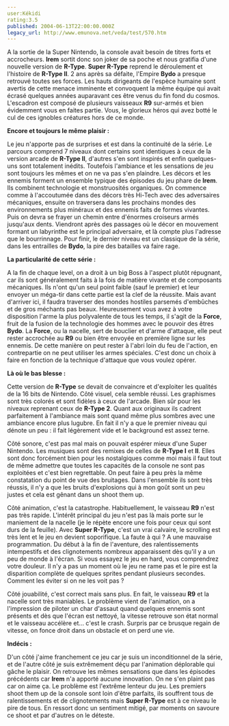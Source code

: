 ```yaml
---
user:Kékidi
rating:3.5
published: 2004-06-13T22:00:00.000Z
legacy_url: http://www.emunova.net/veda/test/570.htm
---
```

A la sortie de la Super Nintendo, la console avait besoin de titres forts et accrocheurs. **Irem** sortit donc son joker de sa poche et nous gratifia d'une nouvelle version de **R-Type**. **Super R-Type** reprend le déroulement et l'histoire de **R-Type II**. 2 ans après sa défaite, l'Empire **Bydo** a presque retrouvé toutes ses forces. Les hauts dirigeants de l'espèce humaine sont avertis de cette menace imminente et convoquent la même équipe qui avait écrasé quelques années auparavant ces être venus du fin fond du cosmos. L'escadron est composé de plusieurs vaisseaux **R9** sur-armés et bien évidemment vous en faites partie. Vous, le glorieux héros qui avez botté le cul de ces ignobles créatures hors de ce monde.  

  

**Encore et toujours le même plaisir :**  

  

Le jeu n'apporte pas de surprises et est dans la continuité de la série. Le parcours comprend 7 niveaux dont certains sont identiques à ceux de la version arcade de **R-Type II**, d'autres s'en sont inspirés et enfin quelques-uns sont totalement inédits. Toutefois l'ambiance et les sensations de jeu sont toujours les mêmes et on ne va pas s'en plaindre. Les décors et les ennemis forment un ensemble typique des épisodes du jeu phare de **Irem**. Ils combinent technologie et monstruosités organiques. On commence comme à l'accoutumée dans des décors très Hi-Tech avec des adversaires mécaniques, ensuite on traversera dans les prochains mondes des environnements plus minéraux et des ennemis faits de formes vivantes. Puis on devra se frayer un chemin entre d'énormes croiseurs armés jusqu'aux dents. Viendront après des passages où le décor en mouvement formant un labyrinthe est le principal adversaire, et là compte plus l'adresse que le bourrinnage. Pour finir, le dernier niveau est un classique de la série, dans les entrailles de **Bydo**, la pire des batailles va faire rage.  

  

**La particularité de cette série :**  

  

A la fin de chaque level, on a droit à un big Boss à l'aspect plutôt répugnant, car ils sont généralement faits à la fois de matière vivante et de composants mécaniques. Ils n'ont qu'un seul point faible (sauf le premier) et leur envoyer un méga-tir dans cette partie est la clef de la réussite. Mais avant d'arriver ici, il faudra traverser des mondes hostiles parsemés d'embûches et de gros méchants pas beaux. Heureusement vous avez à votre disposition l'arme la plus polyvalente de tous les temps, il s'agit de la **Force**, fruit de la fusion de la technologie des hommes avec le pouvoir des êtres **Bydo**. La **Force**, ou la nacelle, sert de bouclier et d'arme d'attaque, elle peut rester accrochée au **R9** ou bien être envoyée en première ligne sur les ennemis. De cette manière on peut rester à l'abri loin du feu de l'action, en contrepartie on ne peut utiliser les armes spéciales. C'est donc un choix à faire en fonction de la technique d'attaque que vous voulez opérer.  

  

**Là où le bas blesse :**  

  

Cette version de **R-Type** se devait de convaincre et d'exploiter les qualités de la 16 bits de Nintendo. Côté visuel, cela semble réussi. Les graphismes sont très colorés et sont fidèles à ceux de l'arcade. Bien sûr pour les niveaux reprenant ceux de **R-Type 2**. Quant aux originaux ils cadrent parfaitement à l'ambiance mais sont quand même plus sombres avec une ambiance encore plus lugubre. En fait il n'y a que le premier niveau qui dénote un peu : il fait légèrement vide et le background est assez terne.  

  

Côté sonore, c'est pas mal mais on pouvait espérer mieux d'une Super Nintendo. Les musiques sont des remixes de celles de **R-Type I** et **II**. Elles sont donc forcément bien pour les nostalgiques comme moi mais il faut tout de même admettre que toutes les capacités de la console ne sont pas exploitées et c'est bien regrettable. On peut faire à peu près la même constatation du point de vue des bruitages. Dans l'ensemble ils sont très réussis, il n'y a que les bruits d'explosions qui à mon goût sont un peu justes et cela est gênant dans un shoot them up.  

  

Côté animation, c'est la catastrophe. Habituellement, le vaisseau **R9** n'est pas très rapide. L'intérêt principal du jeu n'est pas là mais porte sur le maniement de la nacelle (je le répète encore une fois pour ceux qui sont durs de la feuille). Avec **Super R-Type**, c'est un vrai calvaire, le scrolling est très lent et le jeu en devient soporifique. La faute à qui ? A une mauvaise programmation. Du début à la fin de l'aventure, des ralentissements intempestifs et des clignotements nombreux apparaissent dès qu'il y a un peu de monde à l'écran. Si vous essayez le jeu en hard, vous comprendrez votre douleur. Il n'y a pas un moment où le jeu ne rame pas et le pire est la disparition complète de quelques sprites pendant plusieurs secondes. Comment les éviter si on ne les voit pas ?  

  

Côté jouabilité, c'est correct mais sans plus. En fait, le vaisseau **R9** et la nacelle sont très maniables. Le problème vient de l'animation, on a l'impression de piloter un char d'assaut quand quelques ennemis sont présents et dès que l'écran est nettoyé, la vitesse retrouve son état normal et le vaisseau accélère et... c'est le crash. Surpris par ce brusque regain de vitesse, on fonce droit dans un obstacle et on perd une vie.  

  

**Indécis :**  

  

D'un côté j'aime franchement ce jeu car je suis un inconditionnel de la série, et de l'autre côté je suis extrêmement déçu par l'animation déplorable qui gâche le plaisir. On retrouve les mêmes sensations que dans les épisodes précédents car **Irem** n'a apporté aucune innovation. On ne s'en plaint pas car on aime ça. Le problème est l'extrême lenteur du jeu. Les premiers shoot them up de la console sont loin d'être parfaits, ils souffrent tous de ralentissements et de clignotements mais **Super R-Type** est à ce niveau le pire de tous. En ressort donc un sentiment mitigé, par moments on savoure ce shoot et par d'autres on le déteste.